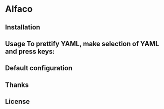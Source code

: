 Alfaco
===========





Installation 
-------------




Usage To prettify YAML, make selection of YAML and press keys:
--------------------------------------------------------------



Default configuration
---------------------



Thanks
------





License
-------

